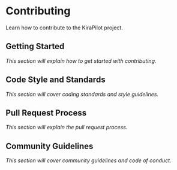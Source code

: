 # Contributing

Learn how to contribute to the KiraPilot project.

## Getting Started

_This section will explain how to get started with contributing._

## Code Style and Standards

_This section will cover coding standards and style guidelines._

## Pull Request Process

_This section will explain the pull request process._

## Community Guidelines

_This section will cover community guidelines and code of conduct._
